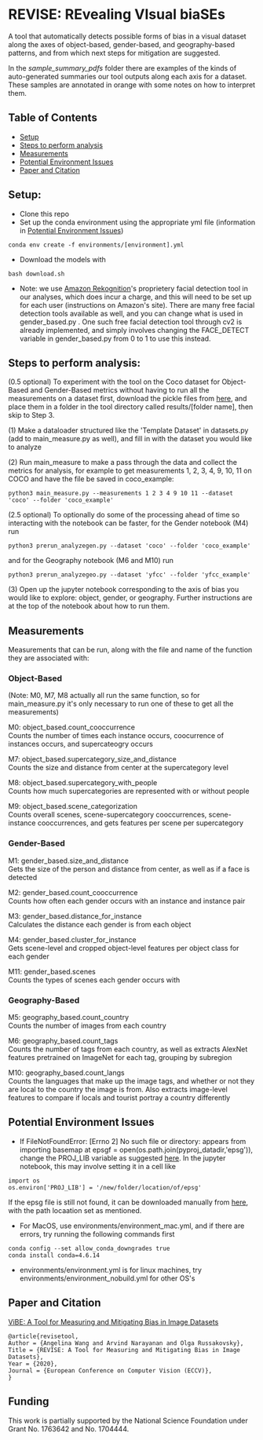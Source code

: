 # REVISE: REvealing VIsual biaSEs
A tool that automatically detects possible forms of bias in a visual dataset along the axes of object-based, gender-based, and geography-based patterns, and from which next steps for mitigation are suggested. 

In the *sample_summary_pdfs* folder there are examples of the kinds of auto-generated summaries our tool outputs along each axis for a dataset. These samples are annotated in orange with some notes on how to interpret them.

## Table of Contents

* [Setup](https://github.com/princetonvisualai/revise-tool#setup)
* [Steps to perform analysis](https://github.com/princetonvisualai/revise-tool#steps-to-perform-analysis)
* [Measurements](https://github.com/princetonvisualai/revise-tool#measurements)
* [Potential Environment Issues](https://github.com/princetonvisualai/revise-tool#potential-environment-issues)
* [Paper and Citation](https://github.com/princetonvisualai/revise-tool#paper-and-citation)

## Setup:
- Clone this repo
- Set up the conda environment using the appropriate yml file (information in [Potential Environment Issues](https://github.com/princetonvisualai/vibe-tool#potential-environment-issues))
```
conda env create -f environments/[environment].yml
```
- Download the models with
```
bash download.sh
```

- Note: we use [Amazon Rekognition](https://aws.amazon.com/rekognition/)'s proprietery facial detection tool in our analyses, which does incur a charge, and this will need to be set up for each user (instructions on Amazon's site). There are many free facial detection tools available as well, and you can change what is used in gender_based.py . One such free facial detection tool through cv2 is already implemented, and simply involves changing the FACE_DETECT variable in gender_based.py from 0 to 1 to use this instead.

## Steps to perform analysis:
(0.5 optional) To experiment with the tool on the Coco dataset for Object-Based and Gender-Based metrics without having to run all the measurements on a dataset first, download the pickle files from [here](https://drive.google.com/drive/folders/1cGUr2ruV7IRl4h8EGtCjRCsg8wtPVu5P?usp=sharing), and place them in a folder in the tool directory called results/[folder name], then skip to Step 3.

(1) Make a dataloader structured like the 'Template Dataset' in datasets.py (add to main_measure.py as well), and fill in with the dataset you would like to analyze

(2) Run main_measure to make a pass through the data and collect the metrics for analysis, for example to get measurements 1, 2, 3, 4, 9, 10, 11 on COCO and have the file be saved in coco_example:
```
python3 main_measure.py --measurements 1 2 3 4 9 10 11 --dataset 'coco' --folder 'coco_example'
```

(2.5 optional) 
To optionally do some of the processing ahead of time so interacting with the notebook can be faster, for the Gender notebook (M4) run
```
python3 prerun_analyzegen.py --dataset 'coco' --folder 'coco_example'
```
and for the Geography notebook (M6 and M10) run
```
python3 prerun_analyzegeo.py --dataset 'yfcc' --folder 'yfcc_example'
```

(3) Open up the jupyter notebook corresponding to the axis of bias you would like to explore: object, gender, or geography. Further instructions are at the top of the notebook about how to run them.

## Measurements
Measurements that can be run, along with the file and name of the function they are associated with:

### Object-Based
(Note: M0, M7, M8 actually all run the same function, so for main_measure.py it's only necessary to run one of these to get all the measurements)

M0: object_based.count_cooccurrence\
Counts the number of times each instance occurs, coocurrence of instances occurs, and supercateogry occurs

M7: object_based.supercategory_size_and_distance\
Counts the size and distance from center at the supercategory level

M8: object_based.supercategory_with_people\
Counts how much supercategories are represented with or without people

M9: object_based.scene_categorization\
Counts overall scenes, scene-supercategory cooccurrences, scene-instance cooccurrences, and gets features per scene per supercategory

### Gender-Based

M1: gender_based.size_and_distance\
Gets the size of the person and distance from center, as well as if a face is detected

M2: gender_based.count_cooccurrence\
Counts how often each gender occurs with an instance and instance pair

M3: gender_based.distance_for_instance\
Calculates the distance each gender is from each object

M4: gender_based.cluster_for_instance\
Gets scene-level and cropped object-level features per object class for each gender

M11: gender_based.scenes\
Counts the types of scenes each gender occurs with

### Geography-Based

M5: geography_based.count_country\
Counts the number of images from each country

M6: geography_based.count_tags\
Counts the number of tags from each country, as well as extracts AlexNet features pretrained on ImageNet for each tag, grouping by subregion

M10: geography_based.count_langs\
Counts the languages that make up the image tags, and whether or not they are local to the country the image is from. Also extracts image-level features to compare if locals and tourist portray a country differently

## Potential Environment Issues
- If FileNotFoundError: [Errno 2] No such file or directory: appears from importing basemap at epsgf = open(os.path.join(pyproj_datadir,'epsg')), change the PROJ_LIB variable as suggested [here](https://stackoverflow.com/questions/58683341/basemap-wont-import-because-epsg-file-or-directory-cant-be-found-macos-ana).
In the jupyter notebook, this may involve setting it in a cell like
```
import os
os.environ['PROJ_LIB'] = '/new/folder/location/of/epsg'
```
If the epsg file is still not found, it can be downloaded manually from [here](https://raw.githubusercontent.com/matplotlib/basemap/master/lib/mpl_toolkits/basemap/data/epsg), with the path locaation set as mentioned.
- For MacOS, use environments/environment_mac.yml, and if there are errors, try running the following commands first
```
conda config --set allow_conda_downgrades true
conda install conda=4.6.14
```
- environments/environment.yml is for linux machines, try environments/environment_nobuild.yml for other OS's

## Paper and Citation
[ViBE: A Tool for Measuring and Mitigating Bias in Image Datasets](https://arxiv.org/abs/2004.07999)

```
@article{revisetool,
Author = {Angelina Wang and Arvind Narayanan and Olga Russakovsky},
Title = {REVISE: A Tool for Measuring and Mitigating Bias in Image Datasets},
Year = {2020},
Journal = {European Conference on Computer Vision (ECCV)},
}
```

## Funding
This work is partially supported by the National Science Foundation under Grant No.
1763642 and No. 1704444.
